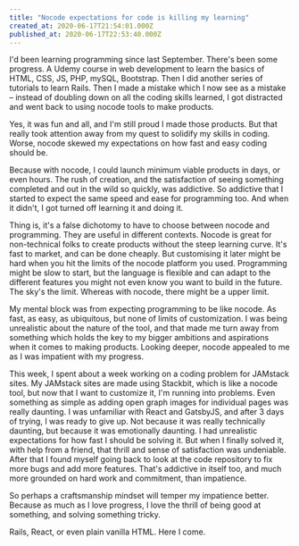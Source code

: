 ```yaml
---
title: "Nocode expectations for code is killing my learning"
created_at: 2020-06-17T21:54:01.000Z
published_at: 2020-06-17T22:53:40.000Z
---
```

I'd been learning programming since last September. There's been some progress. A Udemy course in web development to learn the basics of HTML, CSS, JS, PHP, mySQL, Bootstrap. Then I did another series of tutorials to learn Rails. Then I made a mistake which I now see as a mistake – instead of doubling down on all the coding skills learned, I got distracted and went back to using nocode tools to make products. 

  

Yes, it was fun and all, and I'm still proud I made those products. But that really took attention away from my quest to solidify my skills in coding. Worse, nocode skewed my expectations on how fast and easy coding should be. 

  

Because with nocode, I could launch minimum viable products in days, or even hours. The rush of creation, and the satisfaction of seeing something completed and out in the wild so quickly, was addictive. So addictive that I started to expect the same speed and ease for programming too. And when it didn't, I got turned off learning it and doing it. 

  

Thing is, it's a false dichotomy to have to choose between nocode and programming. They are useful in different contexts. Nocode is great for non-technical folks to create products without the steep learning curve. It's fast to market, and can be done cheaply. But customising it later might be hard when you hit the limits of the nocode platform you used. Programming might be slow to start, but the language is flexible and can adapt to the different features you might not even know you want to build in the future. The sky's the limit. Whereas with nocode, there might be a upper limit.

  

My mental block was from expecting programming to be like nocode. As fast, as easy, as ubiquitous, but none of limits of customization. I was being unrealistic about the nature of the tool, and that made me turn away from something which holds the key to my bigger ambitions and aspirations when it comes to making products. Looking deeper, nocode appealed to me as I was impatient with my progress. 

  

This week, I spent about a week working on a coding problem for JAMstack sites. My JAMstack sites are made using Stackbit, which is like a nocode tool, but now that I want to customize it, I'm running into problems. Even something as simple as adding open graph images for individual pages was really daunting. I was unfamiliar with React and GatsbyJS, and after 3 days of trying, I was ready to give up. Not because it was really technically daunting, but because it was emotionally daunting. I had unrealistic expectations for how fast I should be solving it. But when I finally solved it, with help from a friend, that thrill and sense of satisfaction was undeniable. After that I found myself going back to look at the code repository to fix more bugs and add more features. That's addictive in itself too, and much more grounded on hard work and commitment, than impatience.

  

So perhaps a craftsmanship mindset will temper my impatience better. Because as much as I love progress, I love the thrill of being good at something, and solving something tricky. 

  

Rails, React, or even plain vanilla HTML. Here I come.
